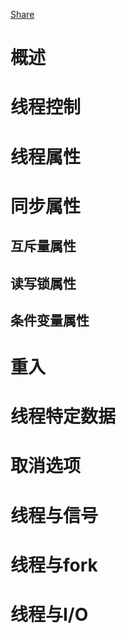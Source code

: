 [Share](https://www.notion.sojavascript:void(0);)

# 概述

# 线程控制

# 线程属性

# 同步属性

## 互斥量属性

## 读写锁属性

## 条件变量属性

# 重入

# 线程特定数据

# 取消选项

# 线程与信号

# 线程与fork

# 线程与I/O